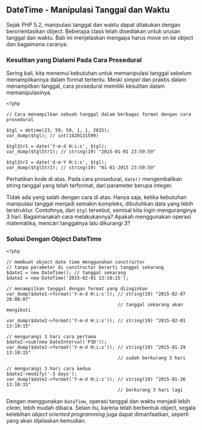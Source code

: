 ## DateTime - Manipulasi Tanggal dan Waktu

Sejak PHP 5.2, manipulasi tanggal dan waktu dapat dilakukan dengan berorientasikan object.
Beberapa class telah disediakan untuk urusan tanggal dan waktu.
Bab ini menjelaskan mengapa harus move on ke object dan bagaimana caranya.

### Kesulitan yang Dialami Pada Cara Prosedural

Sering kali, kita menemui kebutuhan untuk memanipulasi tanggal sebelum menampilkannya dalam format tertentu.
Meski *simpel* dan praktis dalam menampilkan tanggal, cara prosedural memiliki kesulitan dalam memanipulasinya.

    <?php

    // Cara menampilkan sebuah tanggal dalam berbagai format dengan cara prosedural

    $tgl = mktime(23, 59, 59, 1, 1, 2015);
    var_dump($tgl); // int(1420131599)

    $tglStr1 = date('Y-m-d H:i:s', $tgl);
    var_dump($tglStr1); // string(19) "2015-01-01 23:59:59"

    $tglStr2 = date('d-m-Y H:i:s', $tgl);
    var_dump($tglStr2); // string(19) "01-01-2015 23:59:59"
    
Perhatikan kode di atas.
Pada cara prosedural, `date()` mengembalikan string tanggal yang telah terformat, dari parameter berupa integer.

Tidak ada yang salah dengan cara di atas.
Hanya saja, ketika kebutuhan manipulasi tanggal menjadi semakin kompleks, dibutuhkan data yang lebih terstruktur.
Contohnya, dari `$tgl` tersebut, semisal kita ingin menguranginya 3 hari.
Bagaimanakah cara melakukannya?
Apakah menggunakan operasi matematika, mencari tanggalnya lalu dikurangi 3?

### Solusi Dengan Object DateTime

    <?php

    // membuat object date time menggunakan constructor
    // tanpa parameter di constructor berarti tanggal sekarang
    $date1 = new DateTime(); // tanggal sekarang
    $date2 = new DateTime('2015-02-01 13:10:15');

    // menampilkan tanggal dengan format yang diinginkan
    var_dump($date1->format('Y-m-d H:i:s')); // string(19) "2015-02-07 20:08:07"
                                             // tanggal sekarang akan mengikuti

    var_dump($date2->format('Y-m-d H:i:s')); // string(19) "2015-02-01 13:10:15"

    // mengurangi 3 hari cara pertama
    $date2->sub(new DateInterval('P3D'));
    var_dump($date2->format('Y-m-d H:i:s')); // string(19) "2015-01-29 13:10:15"
                                             // sudah berkurang 3 hari

    // mengurangi 3 hari cara kedua
    $date2->modify('-3 days');
    var_dump($date2->format('Y-m-d H:i:s')); // string(19) "2015-01-26 13:10:15"
                                             // berkurang 3 hari lagi


Dengan menggunakan `DateTime`, operasi tanggal dan waktu menjadi lebih *clean*, lebih mudah dibaca.
Selain itu, karena telah berbentuk object, segala kelebihan *object oriented programming* juga dapat dimanfaatkan, seperti yang akan dijelaskan kemudian.


